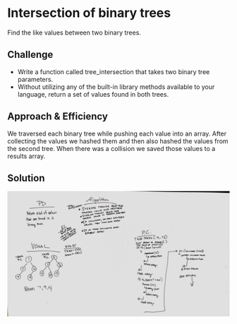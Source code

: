 # Intersection of binary trees
Find the like values between two binary trees.

## Challenge
* Write a function called tree_intersection that takes two binary tree parameters.
* Without utilizing any of the built-in library methods available to your language, return a set of values found in both trees.

## Approach & Efficiency
We traversed each binary tree while pushing each value into an array. After collecting the values we hashed them and then also hashed the values from the second tree. When there was a collision we saved those values to a results array. 

## Solution
![Whiteboard Image](../../../assets/tree-intersection.jpg)